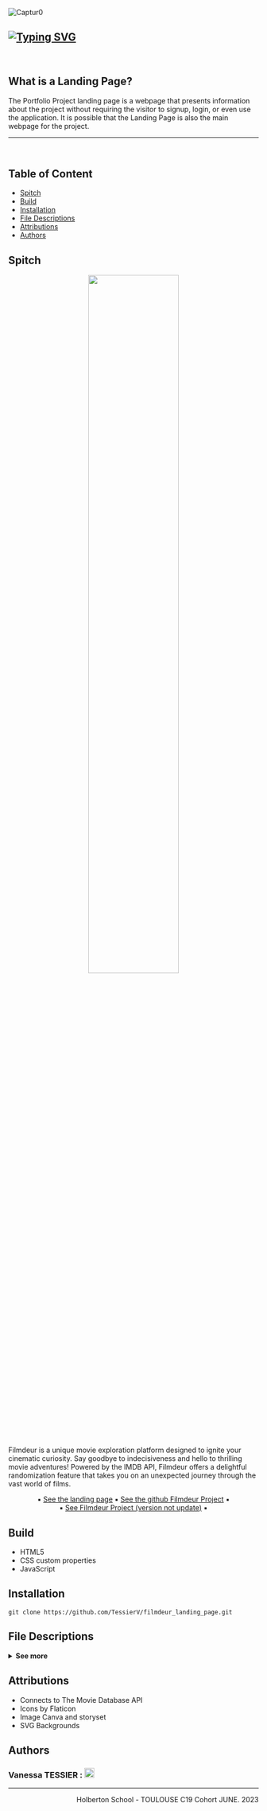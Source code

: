 ![Captur0](https://github.com/TessierV/filmdeur_landing_page/assets/113889290/e81f48a6-9762-4f64-b256-b606e137db65)

<h2><a href="https://filmdeur-landingpage.netlify.app/"><img src="https://readme-typing-svg.demolab.com?font=Fira+Code&weight=700&size=44&pause=1000&color=f64790&center=true&vCenter=true&width=735&height=45&lines=FILMDEUR+Landing+Page" alt="Typing SVG" /></a></h2><br>

## What is a Landing Page?
The Portfolio Project landing page is a webpage that presents information about the project without requiring the visitor to signup, login, or even use the application. It is possible that the Landing Page is also the main webpage for the project.

---
<br>

## Table of Content
* [Spitch](#spitch)
* [Build](#build)
* [Installation](#installation)
* [File Descriptions](#file-descriptions)
* [Attributions](#attributions)
* [Authors](#authors)

## Spitch

<p align="center">
    <img  style="width: 60%;" src="https://github.com/TessierV/filmdeur_landing_page/assets/113889290/c45064c2-6568-408f-9f3f-898922953eb3" alt="">
</p>

Filmdeur is a unique movie exploration platform designed to ignite your cinematic curiosity. Say goodbye to indecisiveness and hello to thrilling movie adventures! Powered by the IMDB API, Filmdeur offers a delightful randomization feature that takes you on an unexpected journey through the vast world of films.
<p align="center">
 ▪️ <a href="https://filmdeur-landingpage.netlify.app/">See the landing page</a>
 ▪️ <a href="https://github.com/TessierV/Filmdeur">See the github Filmdeur Project</a> ▪️<br>
 ▪️ <a href="https://filmdertest.netlify.app/">See Filmdeur Project (version not update)</a> ▪️

</p>

## Build
* HTML5   
* CSS custom properties  
* JavaScript  

## Installation
`git clone https://github.com/TessierV/filmdeur_landing_page.git`

## File Descriptions

<details>
    <summary>
        <b>See more</b>
    </summary>
▪ script.js: Contains all the website script from JS<br>   
▪ style.css : Contains all the CSS<br>   
▪ index.html : Contains all the html from the landing page<br>   
▪ img/ : Directory contains all the picture require<br>   
</details>

## Attributions
* Connects to The Movie Database API  
* Icons by Flaticon  
* Image Canva and storyset  
* SVG Backgrounds  

## Authors
<h3>Vanessa TESSIER :
    <a href="https://www.linkedin.com/in/vanessa-tessier-601794252/">
        <img alt="Anurag Hazra | CodeSandbox" height="20px" src="https://img.shields.io/badge/TessierVanessa-4A6552?style=for-the-badge&logo=linkedin&color=f64790&logoColor=white"/>
    </a>
    </h3>
<hr>
<p align="right">Holberton School - TOULOUSE C19 Cohort JUNE. 2023
</p>
